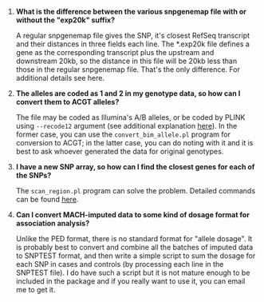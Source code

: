 1. **What is the difference between the various snpgenemap file with or without the "exp20k" suffix?**

    A regular snpgenemap file gives the SNP, it's closest RefSeq transcript and their distances in three fields each line. The \*.exp20k file defines a gene as the corresponding transcript plus the upstream and downstream 20kb, so the distance in this file will be 20kb less than those in the regular snpgenemap file. That's the only difference. For additional details see here.

2. **The alleles are coded as 1 and 2 in my genotype data, so how can I convert them to ACGT alleles?**

    The file may be coded as Illumina's A/B alleles, or be coded by PLINK using `--recode12` argument (see additional explanation [here](../tutorial/coding.md)). In the former case, you can use the `convert_bim_allele.pl` program for conversion to ACGT; in the latter case, you can do noting with it and it is best to ask whoever generated the data for original genotypes.

3. **I have a new SNP array, so how can I find the closest genes for each of the SNPs?**

    The `scan_region.pl` program can solve the problem. Detailed commands can be found [here](../tutorial/scan.md).

4. **Can I convert MACH-imputed data to some kind of dosage format for association analysis?**

    Unlike the PED format, there is no standard format for "allele dosage". It is probably best to convert and combine all the batches of imputed data to SNPTEST format, and then write a simple script to sum the dosage for each SNP in cases and controls (by processing each line in the SNPTEST file). I do have such a script but it is not mature enough to be included in the package and if you really want to use it, you can email me to get it.


